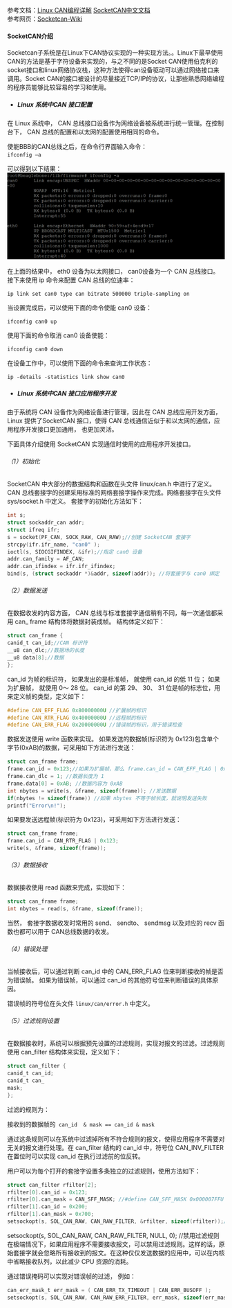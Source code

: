 参考文档：[Linux CAN编程详解](http://velep.com/downloads?did=18)    [SocketCAN中文文档](http://blog.csdn.net/zhangxiaopeng0829/article/details/7646639])  
参考网页：[Socketcan-Wiki](https://en.wikipedia.org/wiki/SocketCAN)

#### SocketCAN介绍

Socketcan子系统是在Linux下CAN协议实现的一种实现方法。。Linux下最早使用CAN的方法是基于字符设备来实现的，与之不同的是Socket CAN使用伯克利的socket接口和linux网络协议栈，这种方法使得can设备驱动可以通过网络接口来调用。Socket CAN的接口被设计的尽量接近TCP/IP的协议，让那些熟悉网络编程的程序员能够比较容易的学习和使用。

* ##### Linux 系统中CAN 接口配置

在 Linux 系统中， CAN 总线接口设备作为网络设备被系统进行统一管理。在控制台下， CAN 总线的配置和以太网的配置使用相同的命令。

使能BBB的CAN总线之后，在命令行界面输入命令：  
`ifconfig –a`

可以得到以下结果：  
![](/assets/can.png)

在上面的结果中， eth0 设备为以太网接口， can0设备为一个 CAN 总线接口。接下来使用 ip 命令来配置 CAN 总线的位速率：

```
ip link set can0 type can bitrate 500000 triple-sampling on
```

当设置完成后，可以使用下面的命令使能 can0 设备：

```
ifconfig can0 up
```

使用下面的命令取消 can0 设备使能：

```
ifconfig can0 down
```

在设备工作中，可以使用下面的命令来查询工作状态：

```
ip -details -statistics link show can0
```

* ##### Linux 系统中CAN 接口应用程序开发

由于系统将 CAN 设备作为网络设备进行管理，因此在 CAN 总线应用开发方面， Linux 提供了SocketCAN 接口，使得 CAN 总线通信近似于和以太网的通信，应用程序开发接口更加通用， 也更加灵活。

下面具体介绍使用 SocketCAN 实现通信时使用的应用程序开发接口。

###### （1）初始化

SocketCAN 中大部分的数据结构和函数在头文件 linux/can.h 中进行了定义。 CAN 总线套接字的创建采用标准的网络套接字操作来完成。网络套接字在头文件 sys/socket.h 中定义。 套接字的初始化方法如下：

```c
int s; 
struct sockaddr_can addr; 
struct ifreq ifr; 
s = socket(PF_CAN, SOCK_RAW, CAN_RAW);//创建 SocketCAN 套接字 
strcpy(ifr.ifr_name, "can0" ); 
ioctl(s, SIOCGIFINDEX, &ifr);//指定 can0 设备 
addr.can_family = AF_CAN; 
addr.can_ifindex = ifr.ifr_ifindex; 
bind(s, (struct sockaddr *)&addr, sizeof(addr)); //将套接字与 can0 绑定
```

###### （2）数据发送

在数据收发的内容方面， CAN 总线与标准套接字通信稍有不同，每一次通信都采用 can\_ frame 结构体将数据封装成帧。 结构体定义如下：
```c
struct can_frame {
canid_t can_id;//CAN 标识符
__u8 can_dlc;//数据场的长度
__u8 data[8];//数据
};
```


can_id 为帧的标识符， 如果发出的是标准帧， 就使用 can_id 的低 11 位； 如果为扩展帧， 就使用 0～ 28 位。 can_id 的第 29、 30、 31 位是帧的标志位，用来定义帧的类型，定义如下：
```c
#define CAN_EFF_FLAG 0x80000000U //扩展帧的标识
#define CAN_RTR_FLAG 0x40000000U //远程帧的标识
#define CAN_ERR_FLAG 0x20000000U //错误帧的标识，用于错误检查
```


数据发送使用 write 函数来实现。 如果发送的数据帧\(标识符为 0x123\)包含单个字节\(0xAB\)的数据，可采用如下方法进行发送：
```c
struct can_frame frame;
frame.can_id = 0x123;//如果为扩展帧，那么 frame.can_id = CAN_EFF_FLAG | 0x123;
frame.can_dlc = 1; //数据长度为 1
frame.data[0] = 0xAB; //数据内容为 0xAB
int nbytes = write(s, &frame, sizeof(frame)); //发送数据
if(nbytes != sizeof(frame)) //如果 nbytes 不等于帧长度，就说明发送失败
printf("Error\n!");
```
如果要发送远程帧\(标识符为 0x123\)，可采用如下方法进行发送：
```c
struct can_frame frame; 
frame.can_id = CAN_RTR_FLAG | 0x123; 
write(s, &frame, sizeof(frame));
```
###### （3）数据接收

数据接收使用 read 函数来完成，实现如下：
```c
struct can_frame frame; 
int nbytes = read(s, &frame, sizeof(frame));
```
当然， 套接字数据收发时常用的 send、 sendto、 sendmsg 以及对应的 recv 函数也都可以用于 CAN总线数据的收发。

###### （4）错误处理

当帧接收后，可以通过判断 can\_id 中的 CAN\_ERR\_FLAG 位来判断接收的帧是否为错误帧。 如果为错误帧，可以通过 can\_id 的其他符号位来判断错误的具体原因。

错误帧的符号位在头文件 `linux/can/error.h` 中定义。

###### （5）过滤规则设置

在数据接收时，系统可以根据预先设置的过滤规则，实现对报文的过滤。过滤规则使用 can\_filter 结构体来实现，定义如下：
```c
struct can_filter { 
canid_t can_id; 
canid_t can_
mask;
};
```
过滤的规则为：

接收到的数据帧的` can_id  & mask == can_id & mask`

通过这条规则可以在系统中过滤掉所有不符合规则的报文，使得应用程序不需要对无关的报文进行处理。在 can\_filter 结构的 can\_id 中，符号位 CAN\_INV\_FILTER 在置位时可以实现 can\_id 在执行过滤前的位反转。

用户可以为每个打开的套接字设置多条独立的过滤规则，使用方法如下：
```c
struct can_filter rfilter[2]; 
rfilter[0].can_id = 0x123; 
rfilter[0].can_mask = CAN_SFF_MASK; //#define CAN_SFF_MASK 0x000007FFU 
rfilter[1].can_id = 0x200; 
rfilter[1].can_mask = 0x700; 
setsockopt(s, SOL_CAN_RAW, CAN_RAW_FILTER, &rfilter, sizeof(rfilter));//设置规则
```
setsockopt(s, SOL_CAN_RAW, CAN_RAW_FILTER, NULL, 0); //禁用过滤规则
在极端情况下，如果应用程序不需要接收报文，可以禁用过滤规则。这样的话，原始套接字就会忽略所有接收到的报文。在这种仅仅发送数据的应用中，可以在内核中省略接收队列，以此减少 CPU 资源的消耗。

通过错误掩码可以实现对错误帧的过滤， 例如：
```c
can_err_mask_t err_mask = ( CAN_ERR_TX_TIMEOUT | CAN_ERR_BUSOFF ); 
setsockopt(s, SOL_CAN_RAW, CAN_RAW_ERR_FILTER, err_mask, sizeof(err_mask));
```








